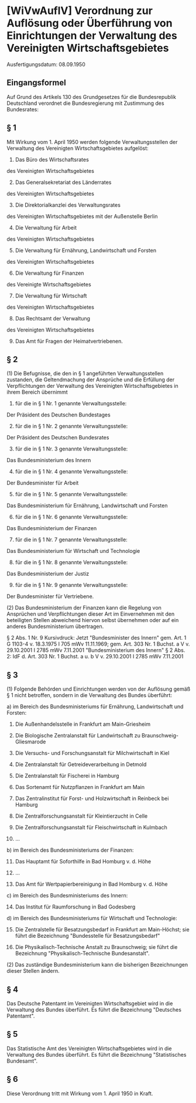 # [WiVwAuflV] Verordnung zur Auflösung oder Überführung von Einrichtungen der Verwaltung des Vereinigten Wirtschaftsgebietes

Ausfertigungsdatum: 08.09.1950

 

## Eingangsformel

Auf Grund des Artikels 130 des Grundgesetzes für die Bundesrepublik Deutschland verordnet die Bundesregierung mit Zustimmung des Bundesrates:


## § 1

Mit Wirkung vom 1. April 1950 werden folgende Verwaltungsstellen der Verwaltung des Vereinigten Wirtschaftsgebietes aufgelöst:

1. Das Büro des Wirtschaftsrates

des Vereinigten Wirtschaftsgebietes

2. Das Generalsekretariat des Länderrates

des Vereinigten Wirtschaftsgebietes

3. Die Direktorialkanzlei des Verwaltungsrates

des Vereinigten Wirtschaftsgebietes mit der Außenstelle Berlin

4. Die Verwaltung für Arbeit

des Vereinigten Wirtschaftsgebietes

5. Die Verwaltung für Ernährung, Landwirtschaft und Forsten

des Vereinigten Wirtschaftsgebietes

6. Die Verwaltung für Finanzen

des Vereinigte Wirtschaftsgebietes

7. Die Verwaltung für Wirtschaft

des Vereinigten Wirtschaftsgebietes

8. Das Rechtsamt der Verwaltung

des Vereinigten Wirtschaftsgebietes

9. Das Amt für Fragen der Heimatvertriebenen.


## § 2

(1) Die Befugnisse, die den in § 1 angeführten Verwaltungsstellen zustanden, die Geltendmachung der Ansprüche und die Erfüllung der Verpflichtungen der Verwaltung des Vereinigten Wirtschaftsgebietes in ihrem Bereich übernimmt

1. für die in § 1 Nr. 1 genannte Verwaltungsstelle:

Der Präsident des Deutschen Bundestages

2. für die in § 1 Nr. 2 genannte Verwaltungsstelle:

Der Präsident des Deutschen Bundesrates

3. für die in § 1 Nr. 3 genannte Verwaltungsstelle:

Das Bundesministerium des Innern

4. für die in § 1 Nr. 4 genannte Verwaltungsstelle:

Der Bundesminister für Arbeit

5. für die in § 1 Nr. 5 genannte Verwaltungsstelle:

Das Bundesministerium für Ernährung, Landwirtschaft und Forsten

6. für die in § 1 Nr. 6 genannte Verwaltungsstelle:

Das Bundesministerium der Finanzen

7. für die in § 1 Nr. 7 genannte Verwaltungsstelle:

Das Bundesministerium für Wirtschaft und Technologie

8. für die in § 1 Nr. 8 genannte Verwaltungsstelle:

Das Bundesministerium der Justiz

9. für die in § 1 Nr. 9 genannte Verwaltungsstelle:

Der Bundesminister für Vertriebene.

(2) Das Bundesministerium der Finanzen kann die Regelung von Ansprüchen und Verpflichtungen dieser Art im Einvernehmen mit den beteiligten Stellen abweichend hiervon selbst übernehmen oder auf ein anderes Bundesministerium übertragen.

§ 2 Abs. 1 Nr. 9 Kursivdruck: Jetzt "Bundesminister des Innern" gem. Art. 1 G 1103-4 v. 18.3.1975 I 705 mWv 11.11.1969; gem. Art. 303 Nr. 1 Buchst. a V v. 29.10.2001 I 2785 mWv 7.11.2001 "Bundesministerium des Innern" § 2 Abs. 2: IdF d. Art. 303 Nr. 1 Buchst. a u. b V v. 29.10.2001 I 2785 mWv 7.11.2001


## § 3

(1) Folgende Behörden und Einrichtungen werden von der Auflösung gemäß § 1 nicht betroffen, sondern in die Verwaltung des Bundes überführt:

a) im Bereich des Bundesministeriums für Ernährung, Landwirtschaft und Forsten:

1. Die Außenhandelsstelle in Frankfurt am Main-Griesheim

2. Die Biologische Zentralanstalt für Landwirtschaft zu Braunschweig-Gliesmarode

3. Die Versuchs- und Forschungsanstalt für Milchwirtschaft in Kiel

4. Die Zentralanstalt für Getreideverarbeitung in Detmold

5. Die Zentralanstalt für Fischerei in Hamburg

6. Das Sortenamt für Nutzpflanzen in Frankfurt am Main

7. Das Zentralinstitut für Forst- und Holzwirtschaft in Reinbeck bei Hamburg

8. Die Zentralforschungsanstalt für Kleintierzucht in Celle

9. Die Zentralforschungsanstalt für Fleischwirtschaft in Kulmbach

10. ...

b) im Bereich des Bundesministeriums der Finanzen:

11. Das Hauptamt für Soforthilfe in Bad Homburg v. d. Höhe

12. ...

13. Das Amt für Wertpapierbereinigung in Bad Homburg v. d. Höhe

c) im Bereich des Bundesministeriums des Innern:

14. Das Institut für Raumforschung in Bad Godesberg

d) im Bereich des Bundesministeriums für Wirtschaft und Technologie:

15. Die Zentralstelle für Besatzungsbedarf in Frankfurt am Main-Höchst; sie führt die Bezeichnung "Bundesstelle für Besatzungsbedarf"

16. Die Physikalisch-Technische Anstalt zu Braunschweig; sie führt die Bezeichnung "Physikalisch-Technische Bundesanstalt".

(2) Das zuständige Bundesministerium kann die bisherigen Bezeichnungen dieser Stellen ändern.


## § 4

Das Deutsche Patentamt im Vereinigten Wirtschaftsgebiet wird in die Verwaltung des Bundes überführt. Es führt die Bezeichnung "Deutsches Patentamt".


## § 5

Das Statistische Amt des Vereinigten Wirtschaftsgebietes wird in die Verwaltung des Bundes überführt. Es führt die Bezeichnung "Statistisches Bundesamt".


## § 6

Diese Verordnung tritt mit Wirkung vom 1. April 1950 in Kraft.
